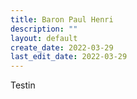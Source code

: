 ```yaml
---
title: Baron Paul Henri
description: ""
layout: default
create_date: 2022-03-29
last_edit_date: 2022-03-29
---
```

Testin